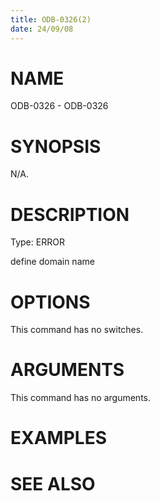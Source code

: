 ```yaml
---
title: ODB-0326(2)
date: 24/09/08
---
```


# NAME

ODB-0326 - ODB-0326

# SYNOPSIS

N/A.

# DESCRIPTION

Type: ERROR

define domain name

# OPTIONS

This command has no switches.

# ARGUMENTS

This command has no arguments.

# EXAMPLES

# SEE ALSO
